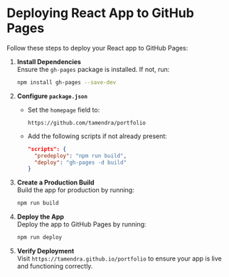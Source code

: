 # Deploying React App to GitHub Pages

Follow these steps to deploy your React app to GitHub Pages:

1. **Install Dependencies**  
   Ensure the `gh-pages` package is installed. If not, run:
   ```bash
   npm install gh-pages --save-dev
   ```

2. **Configure `package.json`**  
   - Set the `homepage` field to:
     ```
     https://github.com/tamendra/portfolio
     ```
   - Add the following scripts if not already present:
     ```json
     "scripts": {
       "predeploy": "npm run build",
       "deploy": "gh-pages -d build"
     }
     ```

3. **Create a Production Build**  
   Build the app for production by running:
   ```bash
   npm run build
   ```

4. **Deploy the App**  
   Deploy the app to GitHub Pages by running:
   ```bash
   npm run deploy
   ```

5. **Verify Deployment**  
   Visit `https://tamendra.github.io/portfolio` to ensure your app is live and functioning correctly.
